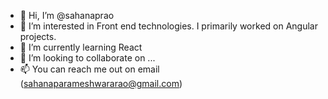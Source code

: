 - 👋 Hi, I’m @sahanaprao
- 👀 I’m interested in Front end technologies. I primarily worked on Angular projects. 
- 🌱 I’m currently learning React
- 💞️ I’m looking to collaborate on ...
- 📫 You can reach me out on email (sahanaparameshwararao@gmail.com)

<!---
sahanaprao/sahanaprao is a ✨ special ✨ repository because its `README.md` (this file) appears on your GitHub profile.
You can click the Preview link to take a look at your changes.
--->
